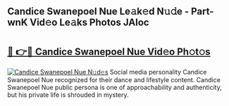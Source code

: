 ## Candice Swanepoel Nue Le𝚊k𝚎d N𝚞𝚍e - Part-wnK Vid𝚎o Le𝚊ks Photos JAIoc

# <h2><a href="http://fb5gc7.evod.top/?m=Candice+Swanepoel+Nue">🔗 👉🔴 Candice Swanepoel Nue Vid𝚎o Ph𝚘t𝚘s</a></h2>

[![Candice Swanepoel Nue N𝚞d𝚎s](https://i.imgur.com/8V9OHl7.gif)](http://fb5gc7.evod.top/?m=Candice+Swanepoel+Nue)
Social media personality Candice Swanepoel Nue recognized for their dance and lifestyle content. Candice Swanepoel Nue public persona is one of approachability and authenticity, but his private life is shrouded in mystery. 
